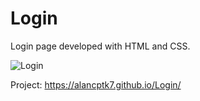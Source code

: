 # Login

Login page developed with HTML and CSS.

![Login](https://user-images.githubusercontent.com/110068135/196529315-b7ca3502-11ed-4302-8749-63b50df7bb7d.png)

Project: https://alancptk7.github.io/Login/
